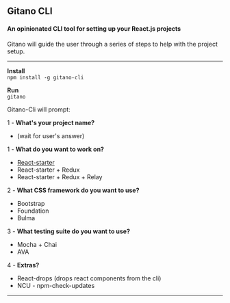 ## Gitano CLI

#### An opinionated CLI tool for setting up your React.js projects

Gitano will guide the user through a series of steps to help with the project setup.

---

**Install**  
`npm install -g gitano-cli`

**Run**  
`gitano`

Gitano-Cli will prompt:  

1 - **What's your project name?**
* (wait for user's answer)

1 - **What do you want to work on?**
* [React-starter](https://github.com/juanmnl/react-starter)
* React-starter + Redux
* React-starter + Redux + Relay

2 - **What CSS framework do you want to use?**
* Bootstrap
* Foundation
* Bulma

3 - **What testing suite do you want to use?**
* Mocha + Chai
* AVA

4 - **Extras?**
* React-drops (drops react components from the cli)
* NCU - npm-check-updates

---
